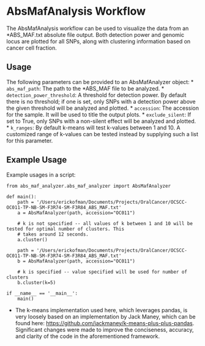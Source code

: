 AbsMafAnalysis Workflow
=======================

The AbsMafAnalysis workflow can be used to visualize the data from an *ABS_MAF.txt absolute file output.
Both detection power and genomic locus are plotted for all SNPs, along with clustering information based
on cancer cell fraction.

Usage
-----
The following parameters can be provided to an AbsMafAnalyzer object:
    * `abs_maf_path`: The path to the *ABS_MAF file to be analyzed.
    * `detection_power_threshold`: A threshold for detection power. By default there is no threshold; if one is set, only SNPs with a detection power above the given threshold will be analyzed and plotted.
    * `accession`: The accession for the sample. It will be used to title the output plots.
    * `exclude_silent`: If set to True, only SNPs with a non-silent effect will be analyzed and plotted.
    * `k_ranges`: By default k-means will test k-values between 1 and 10. A customized range of k-values can be tested instead by supplying such a list for this parameter.


Example Usage
-------------
Example usages in a script:

    from abs_maf_analyzer.abs_maf_analyzer import AbsMafAnalyzer

    def main():
        path = '/Users/erickofman/Documents/Projects/OralCancer/OCSCC-OC011-TP-NB-SM-F3R74-SM-F3R84_ABS_MAF.txt'
        a = AbsMafAnalyzer(path, accession="OC011")

        # k is not specified -- all values of k between 1 and 10 will be tested for optimal number of clusters. This
        # takes around 12 seconds.
        a.cluster()

        path = '/Users/erickofman/Documents/Projects/OralCancer/OCSCC-OC011-TP-NB-SM-F3R74-SM-F3R84_ABS_MAF.txt'
        b = AbsMafAnalyzer(path, accession="OC011")

        # k is specified -- value specified will be used for number of clusters
        b.cluster(k=5)

    if __name__ == '__main__':
        main()

* The k-means implementation used here, which leverages pandas, is very loosely based on an implementation by Jack Maney,
which can be found here: https://github.com/jackmaney/k-means-plus-plus-pandas. Significant changes were made to
improve the conciseness, accuracy, and clarity of the code in the aforementioned framework.